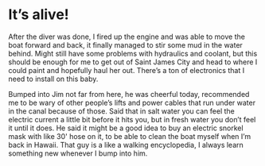 # It’s alive!

After the diver was done, I fired up the engine and was able to move the boat forward and back, it finally managed to stir some mud in the water behind.  Might still have some problems with hydraulics and coolant, but this should be enough for me to get out of Saint James City and head to where I could paint and hopefully haul her out.  There’s a ton of electronics that I need to install on this baby.

Bumped into Jim not far from here, he was cheerful today, recommended me to be wary of other people’s lifts and power cables that run under water in the canal because of those.  Said that in salt water you can feel the electric current a little bit before it hits you, but in fresh water you don’t feel it until it does.  He said it might be a good idea to buy an electric snorkel mask with like 30' hose on it, to be able to clean the boat myself when I’m back in Hawaii.  That guy is a like a walking encyclopedia, I always learn something new whenever I bump into him.
